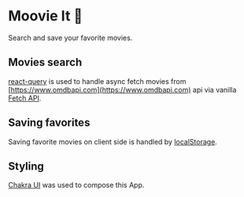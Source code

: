 # Moovie It 🎥

Search and save your favorite movies.

## Movies search

[react-query](https://tanstack.com/query/v3/docs/react/overview) is used to handle async fetch movies from [https://www.omdbapi.com](https://www.omdbapi.com) api via vanilla [Fetch API](https://developer.mozilla.org/en-US/docs/Web/API/Fetch_API/Using_Fetch).

## Saving favorites

Saving favorite movies on client side is handled by [localStorage](https://developer.mozilla.org/en-US/docs/Web/API/Window/localStorage).

## Styling

[Chakra UI](https://chakra-ui.com/) was used to compose this App.
